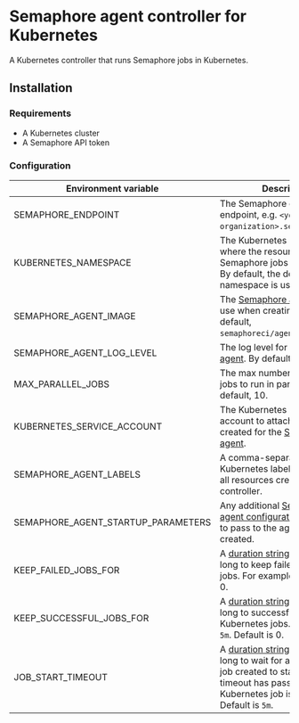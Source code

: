 # Semaphore agent controller for Kubernetes

A Kubernetes controller that runs Semaphore jobs in Kubernetes.

## Installation

### Requirements

- A Kubernetes cluster
- A Semaphore API token

### Configuration

| Environment variable                   | Description |
|----------------------------------------|-------------|
| SEMAPHORE_ENDPOINT                     | The Semaphore control plane endpoint, e.g. `<your-organization>.semaphoreci.com`. |
| KUBERNETES_NAMESPACE                   | The Kubernetes namespace where the resources for Semaphore jobs will be created. By default, the default namespace is used. |
| SEMAPHORE_AGENT_IMAGE                  | The [Semaphore agent](https://github.com/semaphoreci/agent) image to use when creating agents. By default, `semaphoreci/agent:latest`. |
| SEMAPHORE_AGENT_LOG_LEVEL              | The log level for the [Semaphore agent](https://github.com/semaphoreci/agent). By default, `info`. |
| MAX_PARALLEL_JOBS                      | The max number of Semaphore jobs to run in parallel. By default, 10. |
| KUBERNETES_SERVICE_ACCOUNT             | The Kubernetes service account to attach to the pods created for the [Semaphore agent](https://github.com/semaphoreci/agent). |
| SEMAPHORE_AGENT_LABELS                 | A comma-separated list of Kubernetes labels to apply on all resources created by the controller. |
| SEMAPHORE_AGENT_STARTUP_PARAMETERS     | Any additional [Semaphore agent configuration parameters](https://docs.semaphoreci.com/ci-cd-environment/configure-self-hosted-agent/) to pass to the agents being created. |
| KEEP_FAILED_JOBS_FOR                   | A [duration string](https://pkg.go.dev/time#ParseDuration) indicating how long to keep failed Kubernetes jobs. For example, `5m`. Default is 0. |
| KEEP_SUCCESSFUL_JOBS_FOR               | A [duration string](https://pkg.go.dev/time#ParseDuration) indicating how long to successful failed Kubernetes jobs. For example, `5m`. Default is 0. |
| JOB_START_TIMEOUT                      | A [duration string](https://pkg.go.dev/time#ParseDuration) indicating how long to wait for a Kubernetes job created to start; after the timeout has passed, the Kubernetes job is deleted. Default is `5m`. |
